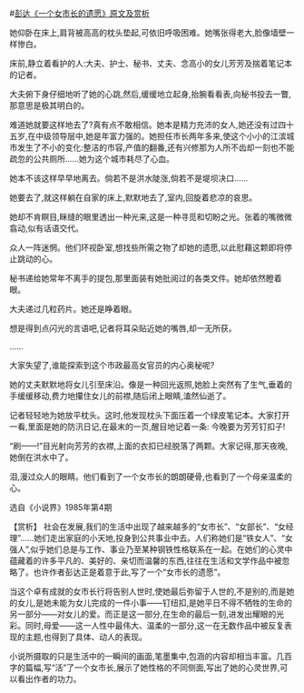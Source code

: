 #[彭达《一个女市长的遗愿》原文及赏析](https://www.vrrw.net/wx/15308.html)

她仰卧在床上,肩背被高高的枕头垫起,可依旧呼吸困难。她嘴张得老大,脸像墙壁一样惨白。

床前,静立着看护的人:大夫、护士、秘书、丈夫、念高小的女儿芳芳及揣着笔记本的记者。

大夫俯下身仔细地听了她的心跳,然后,缓缓地立起身,抬腕看看表,向秘书投去一瞥,那意思是极其明白的。

难道她就要这样地去了?真有点不敢相信。她本是精力充沛的女人,她还没有过四十五岁,在中级领导层中,她是年富力强的。她担任市长两年多来,使这个小小的江滨城市发生了不小的变化:整洁的市容,产值的翻番,还有兴修那为人所不齿却一刻也不能疏忽的公共厕所……她为这个城市耗尽了心血。

她本不该这样早早地离去。倘若不是洪水陡涨,倘若不是堤坝决口……

她要去了,就这样躺在自家的床上,默默地去了,室内,回旋着悲凉的哀思。

她却不肯瞑目,眯缝的眼里透出一种光来,这是一种寻觅和切盼之光。张着的嘴微微翕动,似有话语交代。

众人一阵迷惘。他们环视卧室,想找些所需之物了却她的遗愿,以此慰藉这颗即将停止跳动的心。

秘书递给她常年不离手的提包,那里面装有她批阅过的各类文件。她却依然瞪着眼。

大夫递过几粒药片。她还是睁着眼。

想是得到点闪光的言语吧,记者将耳朵贴近她的嘴唇,却一无所获。

……

大家失望了,谁能探索到这个市政最高女官员的内心奥秘呢?

她的丈夫默默地将女儿引至床沿。像是一种回光返照,她脸上突然有了生气,垂着的手缓缓移动,费力地攥住女儿的前襟,随后闭上眼睛,溘然仙逝了。

记者轻轻地为她放平枕头。这时,他发现枕头下面压着一个绿皮笔记本。大家打开一看,里面是她的防汛日记,在最末的一页,醒目地记着一条: 今晚要为芳芳钉扣子!

“刷——!”目光射向芳芳的衣襟,上面的衣扣已经脱落了两颗。大家记得,那天夜晚,她倒在洪水中了。

泪,漫过众人的眼睛。他们看到了一个女市长的朗朗硬骨,也看到了一个母亲温柔的心。

选自《小说界》1985年第4期



【赏析】 社会在发展,我们的生活中出现了越来越多的“女市长”、“女部长”、“女经理”……她们走出家庭的小天地,投身到公共事业中去。人们称她们是“铁女人”、“女强人”,似乎她们总是与工作、事业乃至某种钢铁性格联系在一起。在她们的心灵中蕴藏着的许多平凡的、美好的、亲切而温馨的东西,往往在生活和文学作品中被忽略了。也许作者彭达正是着意于此,写了一个“女市长的遗愿”。

当这个卓有成就的女市长行将告别人世时,使她最后弥留于人世的,不是别的,而是她的女儿,是她未能为女儿完成的一件小事——钉纽扣,是她平日不得不牺牲的生命的另一部分——对女儿的爱。而正是这一部分,在生命的最后一刻,进发出耀眼的光彩。同时,母爱——这一人性中最伟大、温柔的一部分,这一在无数作品中被反复表现的主题,也得到了具体、动人的表现。

小说所摄取的只是生活中的一瞬间的画面,笔墨集中,包涵的内容却相当丰富。几百字的篇幅,写“活”了一个女市长,展示了她性格的不同侧面,写出了她的心灵世界,可以看出作者的功力。

